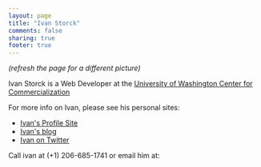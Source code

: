 ```yaml
---
layout: page
title: "Ivan Storck"
comments: false
sharing: true
footer: true
---
```


<div id="photo">
  <script type="text/javascript" language="javascript" src="http://api.flickr.com/services/rest/?format=json&sort=random&method=flickr.photos.search&tags=ivanoats&source=user&user_id=88538484@N00&tag_mode=all&api_key=d394c32b682dca628aef9a0cabc4a611">
  </script>
</div>

*(refresh the page for a different picture)*

Ivan Storck is a Web Developer at the [University of Washington Center
for Commercialization](http://depts.washington.edu/uwc4c)

For more info on Ivan, please see his personal sites:

* [Ivan's Profile Site](http://ivanoats.com)
* [Ivan's blog](http://ivanenviroman.com)
* [Ivan on Twitter](http://twitter.com/ivanoats)

Call ivan at (+1) 206-685-1741 or email him at: 
<script type="text/javascript">document.write(
"vinabngf@hj.rqh".replace(/[a-zA-Z]/g, function(c){
return String.fromCharCode((c <= "Z" ? 90 : 122) >=
(c = c.charCodeAt(0) + 13) ? c : c - 26);}));</script> 
